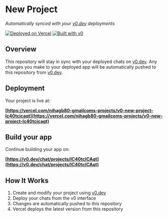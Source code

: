 # New Project

*Automatically synced with your [v0.dev](https://v0.dev) deployments*

[![Deployed on Vercel](https://img.shields.io/badge/Deployed%20on-Vercel-black?style=for-the-badge&logo=vercel)](https://vercel.com/nihagb80-gmailcoms-projects/v0-new-project-lc40tcicaqt)
[![Built with v0](https://img.shields.io/badge/Built%20with-v0.dev-black?style=for-the-badge)](https://v0.dev/chat/projects/lC40tcICAqt)

## Overview

This repository will stay in sync with your deployed chats on [v0.dev](https://v0.dev).
Any changes you make to your deployed app will be automatically pushed to this repository from [v0.dev](https://v0.dev).

## Deployment

Your project is live at:

**[https://vercel.com/nihagb80-gmailcoms-projects/v0-new-project-lc40tcicaqt](https://vercel.com/nihagb80-gmailcoms-projects/v0-new-project-lc40tcicaqt)**

## Build your app

Continue building your app on:

**[https://v0.dev/chat/projects/lC40tcICAqt](https://v0.dev/chat/projects/lC40tcICAqt)**

## How It Works

1. Create and modify your project using [v0.dev](https://v0.dev)
2. Deploy your chats from the v0 interface
3. Changes are automatically pushed to this repository
4. Vercel deploys the latest version from this repository